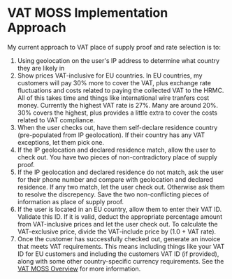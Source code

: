# VAT MOSS Implementation Approach

My current approach to VAT place of supply proof and rate selection is to:

 1. Using geolocation on the user's IP address to determine what country
    they are likely in
 2. Show prices VAT-inclusive for EU countries. In EU countries, my customers
    will pay 30% more to cover the VAT, plus exchange rate fluctuations and
    costs related to paying the collected VAT to the HRMC. All of this takes
    time and things like international wire tranfers cost money. Currently the
    highest VAT rate is 27%. Many are around 20%. 30% covers the highest, plus
    provides a little extra to cover the costs related to VAT compliance.
 3. When the user checks out, have them self-declare residence country
    (pre-populated from IP geolocation). If their country has any VAT
    exceptions, let them pick one.
 4. If the IP geolocation and declared residence match, allow the user to check
    out. You have two pieces of non-contradictory place of supply proof.
 5. If the IP geolocation and declared residence do not match, ask the user
    for their phone number and compare with geolocation and declared residence.
    If any two match, let the user check out. Otherwise ask them to resolve the
    discrepency. Save the two non-conflicting pieces of information as place
    of supply proof.
 6. If the user is located in an EU country, allow them to enter their VAT ID.
    Validate this ID. If it is valid, deduct the appropriate percentage amount
    from VAT-inclusive prices and let the user check out. To calculate the
    VAT-exclusive price, divide the VAT-include price by (1.0 + VAT rate).
 7. Once the customer has successfully checked out, generate an invoice that
    meets VAT requirements. This means including things like your VAT ID for
    EU customers and including the customers VAT ID (if provided), along with
    some other country-specific currency requirements. See the 
    [VAT MOSS Overview](overview.md) for more information.
